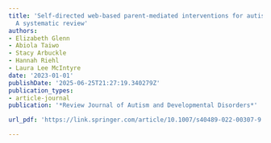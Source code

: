 ```yaml
---
title: 'Self-directed web-based parent-mediated interventions for autistic children:
  A systematic review'
authors:
- Elizabeth Glenn
- Abiola Taiwo
- Stacy Arbuckle
- Hannah Riehl
- Laura Lee McIntyre
date: '2023-01-01'
publishDate: '2025-06-25T21:27:19.340279Z'
publication_types:
- article-journal
publication: '*Review Journal of Autism and Developmental Disorders*'

url_pdf: 'https://link.springer.com/article/10.1007/s40489-022-00307-9'

---
```

